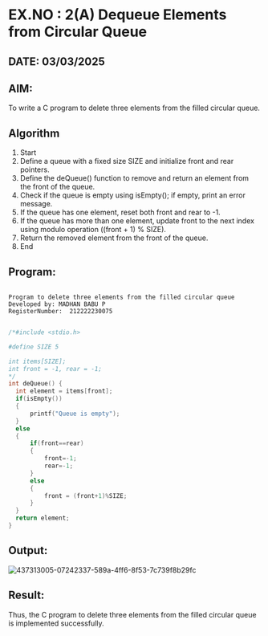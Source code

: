# EX.NO : 2(A) Dequeue Elements from Circular Queue
## DATE: 03/03/2025
## AIM:
To write a C program to delete three elements from the filled circular queue.

## Algorithm
1. Start 
2. Define a queue with a fixed size SIZE and initialize front and rear pointers. 
3. Define the deQueue() function to remove and return an element from the front of the queue. 
4. Check if the queue is empty using isEmpty(); if empty, print an error message. 
5. If the queue has one element, reset both front and rear to -1. 
6. If the queue has more than one element, update front to the next index using modulo operation ((front + 1) % SIZE). 
7. Return the removed element from the front of the queue. 
8. End  

## Program:
```

Program to delete three elements from the filled circular queue
Developed by: MADHAN BABU P
RegisterNumber:  212222230075

```
```c

/*#include <stdio.h>

#define SIZE 5

int items[SIZE];
int front = -1, rear = -1;
*/
int deQueue() {
  int element = items[front];
  if(isEmpty())
  {
      printf("Queue is empty");
  }
  else
  {
      if(front==rear) 
      { 
          front=-1; 
          rear=-1; 
      } 
      else
      {
          front = (front+1)%SIZE;
      } 
  }
  return element;
}

```

## Output:
![437313005-07242337-589a-4ff6-8f53-7c739f8b29fc](https://github.com/user-attachments/assets/26745ab6-81ed-4bd0-a9e8-e0a7a7596a8a)



## Result:
Thus, the C program to delete three elements from the filled circular queue is implemented successfully.
